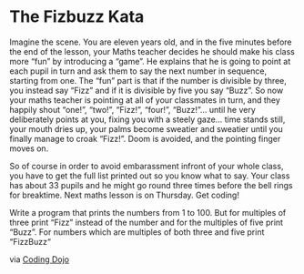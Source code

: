 # The Fizbuzz Kata 

Imagine the scene. You are eleven years old, and in the five minutes before the end of the lesson, your Maths teacher decides he should make his class more “fun” by introducing a “game”. He explains that he is going to point at each pupil in turn and ask them to say the next number in sequence, starting from one. The “fun” part is that if the number is divisible by three, you instead say “Fizz” and if it is divisible by five you say “Buzz”. So now your maths teacher is pointing at all of your classmates in turn, and they happily shout “one!”, “two!”, “Fizz!”, “four!”, “Buzz!”… until he very deliberately points at you, fixing you with a steely gaze… time stands still, your mouth dries up, your palms become sweatier and sweatier until you finally manage to croak “Fizz!”. Doom is avoided, and the pointing finger moves on.

So of course in order to avoid embarassment infront of your whole class, you have to get the full list printed out so you know what to say. Your class has about 33 pupils and he might go round three times before the bell rings for breaktime. Next maths lesson is on Thursday. Get coding!

Write a program that prints the numbers from 1 to 100. But for multiples of three print “Fizz” instead of the number and for the multiples of five print “Buzz”. For numbers which are multiples of both three and five print “FizzBuzz“


via [Coding Dojo](https://codingdojo.org/kata/FizzBuzz/)
